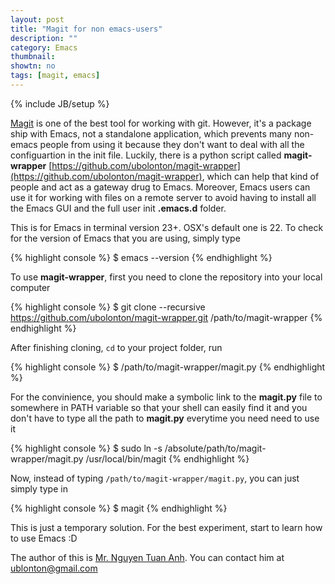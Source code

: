 ```yaml
---
layout: post
title: "Magit for non emacs-users"
description: ""
category: Emacs
thumbnail: 
showtn: no
tags: [magit, emacs]
---
```

{% include JB/setup %}

[Magit](https://github.com/magit/magit)
is one of the best tool for working with git. However, it's a package ship
with Emacs, not a standalone application, which prevents many non-emacs people
from using it because they don't want to deal with all the configuartion in the
init file. Luckily, there is a python script called **magit-wrapper**
[https://github.com/ubolonton/magit-wrapper](https://github.com/ubolonton/magit-wrapper),
which can help that kind of people and act as a gateway drug to Emacs. Moreover,
Emacs users can use it for working with files on a remote server to avoid having
to install all the Emacs GUI and the full user init **.emacs.d** folder.

<!-- more -->

This is for Emacs in terminal version 23+. OSX's default one is 22. To check for
the version of Emacs that you are using, simply type

{% highlight console %}
$ emacs --version
{% endhighlight %}

To use **magit-wrapper**, first you need to clone the repository into your local
computer

{% highlight console %}
$ git clone --recursive https://github.com/ubolonton/magit-wrapper.git /path/to/magit-wrapper
{% endhighlight %}

After finishing cloning, `cd` to your project folder, run

{% highlight console %}
$ /path/to/magit-wrapper/magit.py
{% endhighlight %}

For the convinience, you should make a symbolic link to the **magit.py** file to
somewhere in PATH variable so that your shell can easily find it and you don't
have to type all the path to **magit.py** everytime you need need to use it

{% highlight console %}
$ sudo ln -s /absolute/path/to/magit-wrapper/magit.py /usr/local/bin/magit
{% endhighlight %}

Now, instead of typing `/path/to/magit-wrapper/magit.py`, you can just simply
type in

{% highlight console %}
$ magit
{% endhighlight %}

This is just a temporary solution. For the best experiment, start to learn how
to use Emacs :D

The author of this is [Mr. Nguyen Tuan Anh](https://github.com/ubolonton). You
can contact him at [ublonton@gmail.com](ubolonton@gmail.com)
